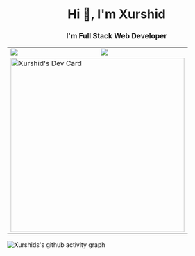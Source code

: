 <h1 align="center">Hi 👋, I'm Xurshid</h1>
<h3 align="center">I'm Full Stack Web Developer</h3>



<table>
  <tr>
    <td valign="top"><img src="https://github-readme-stats.vercel.app/api/top-langs/?username=uzregxurshid&hide=html&layout=compact&theme=gotham"/></td>
    <td valign="top"><img src="https://github-readme-stats.vercel.app/api?username=uzregxurshid&theme=gotham&show_icons=true"/></td>
  </tr>
  <tr>
    <td colspan="2"><a href="https://app.daily.dev/uzregxurshid"><img src="https://api.daily.dev/devcards/bccb2ff620ee4e6f927f7e36e88189b9.png?r=zq4" width="400" alt="Xurshid's Dev Card"/></a></td>
  </td>
</table>





![Xurshids's github activity graph](https://activity-graph.herokuapp.com/graph?username=uzregxurshid&theme=react-dark)

